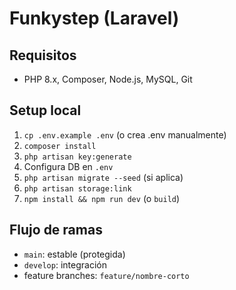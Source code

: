 # Funkystep (Laravel)

## Requisitos
- PHP 8.x, Composer, Node.js, MySQL, Git

## Setup local
1. `cp .env.example .env`  (o crea .env manualmente)
2. `composer install`
3. `php artisan key:generate`
4. Configura DB en `.env`
5. `php artisan migrate --seed` (si aplica)
6. `php artisan storage:link`
7. `npm install && npm run dev` (o `build`)

## Flujo de ramas
- `main`: estable (protegida)
- `develop`: integración
- feature branches: `feature/nombre-corto`
